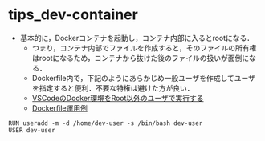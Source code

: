 # tips_dev-container
- 基本的に，Dockerコンテナを起動し，コンテナ内部に入るとrootになる．
  - つまり，コンテナ内部でファイルを作成すると，そのファイルの所有権はrootになるため，コンテナから抜けた後のファイルの扱いが面倒になる．
  - Dockerfile内で，下記のようにあらかじめ一般ユーザを作成してユーザを指定すると便利．不要な特権は避けた方が良い．
  - [VSCodeのDocker環境をRoot以外のユーザで実行する](https://e-penguiner.com/vscode-developent-environment-docker-without-root/)
  - [Dockerfile運用例](https://www.forcia.com/blog/002273.html)
```
RUN useradd -m -d /home/dev-user -s /bin/bash dev-user
USER dev-user
```

